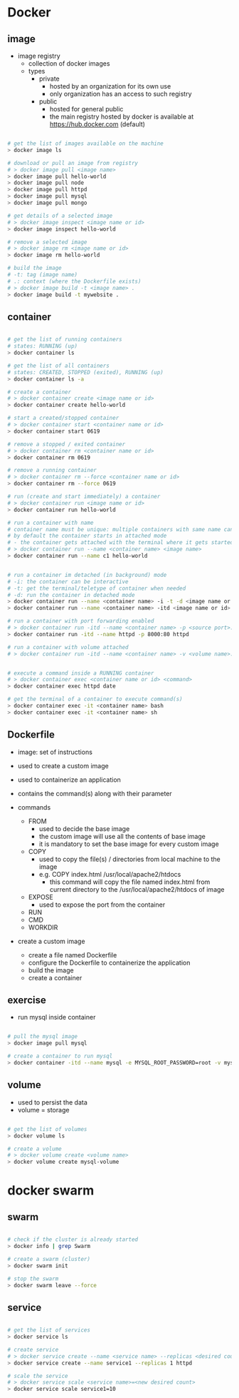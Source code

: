 # Docker

## image

- image registry
  - collection of docker images
  - types
    - private
      - hosted by an organization for its own use
      - only organization has an access to such registry
    - public
      - hosted for general public
      - the main registry hosted by docker is available at https://hub.docker.com (default)

```bash

# get the list of images available on the machine
> docker image ls

# download or pull an image from registry
# > docker image pull <image name>
> docker image pull hello-world
> docker image pull node
> docker image pull httpd
> docker image pull mysql
> docker image pull mongo

# get details of a selected image
# > docker image inspect <image name or id>
> docker image inspect hello-world

# remove a selected image
# > docker image rm <image name or id>
> docker image rm hello-world

# build the image
# -t: tag (image name)
# .: context (where the Dockerfile exists)
# > docker image build -t <image name> .
> docker image build -t mywebsite .

```

## container

```bash

# get the list of running containers
# states: RUNNING (up)
> docker container ls

# get the list of all containers
# states: CREATED, STOPPED (exited), RUNNING (up)
> docker container ls -a

# create a container
# > docker container create <image name or id>
> docker container create hello-world

# start a created/stopped container
# > docker container start <container name or id>
> docker container start 0619

# remove a stopped / exited container
# > docker container rm <container name or id>
> docker container rm 0619

# remove a running container
# > docker container rm --force <container name or id>
> docker container rm --force 0619

# run (create and start immediately) a container
# > docker container run <image name or id>
> docker container run hello-world

# run a container with name
# container name must be unique: multiple containers with same name can not run at the same time
# by default the container starts in attached mode
# - the container gets attached with the terminal where it gets started
# > docker container run --name <container name> <image name>
> docker container run --name c1 hello-world


# run a container im detached (in background) mode
# -i: the container can be interactive
# -t: get the terminal/teletype of container when needed
# -d: run the container in detached mode
> docker container run --name <container name> -i -t -d <image name or id>
> docker container run --name <container name> -itd <image name or id>

# run a container with port forwarding enabled
# > docker container run -itd --name <container name> -p <source port>:<container port> <image name>
> docker container run -itd --name httpd -p 8000:80 httpd

# run a container with volume attached
# > docker container run -itd --name <container name> -v <volume name>:<mount directory> <image name>


# execute a command inside a RUNNING container
# > docker container exec <container name or id> <command>
> docker container exec httpd date

# get the terminal of a container to execute command(s)
> docker container exec -it <container name> bash
> docker container exec -it <container name> sh

```

## Dockerfile

- image: set of instructions
- used to create a custom image
- used to containerize an application
- contains the command(s) along with their parameter
- commands

  - FROM
    - used to decide the base image
    - the custom image will use all the contents of base image
    - it is mandatory to set the base image for every custom image
  - COPY
    - used to copy the file(s) / directories from local machine to the image
    - e.g. COPY index.html /usr/local/apache2/htdocs
      - this command will copy the file named index.html from current directory to the /usr/local/apache2/htdocs of image
  - EXPOSE
    - used to expose the port from the container
  - RUN
  - CMD
  - WORKDIR

- create a custom image
  - create a file named Dockerfile
  - configure the Dockerfile to containerize the application
  - build the image
  - create a container

## exercise

- run mysql inside container

```bash

# pull the mysql image
> docker image pull mysql

# create a container to run mysql
> docker container -itd --name mysql -e MYSQL_ROOT_PASSWORD=root -v mysql-volume:/var/lib/mysql mysql

```

## volume

- used to persist the data
- volume = storage

```bash

# get the list of volumes
> docker volume ls

# create a volume
# > docker volume create <volume name>
> docker volume create mysql-volume

```

# docker swarm

## swarm

```bash

# check if the cluster is already started
> docker info | grep Swarm

# create a swarm (cluster)
> docker swarm init

# stop the swarm
> docker swarm leave --force

```

## service

```bash

# get the list of services
> docker service ls

# create service
# > docker service create --name <service name> --replicas <desired count> <image name>
> docker service create --name service1 --replicas 1 httpd

# scale the service
# > docker service scale <service name>=<new desired count>
> docker service scale service1=10

```
